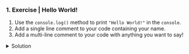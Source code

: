 ### 1. Exercise | Hello World!

1. Use the `console.log()` method to print `"Hello World!"` in the `console`.
2. Add a single line comment to your code containing your name.
3. Add a multi-line comment to your code with anything you want to say!



<details>
  <summary>Solution</summary>



  Your code should look something like this:
  
  <hr>
```javascript
console.log('Hello World!');

// Ada Lovelace

/*
The only way to learn a new programming language 
is by writing programs in it. - Dennis Ritchie
*/
```
  <hr>

The output in the console should look like this:

> Hello World!



</details>
